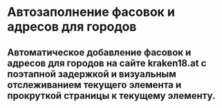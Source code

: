 # Автозаполнение фасовок и адресов для городов
## Автоматическое добавление фасовок и адресов для городов на сайте kraken18.at с поэтапной задержкой и визуальным отслеживанием текущего элемента и прокруткой страницы к текущему элементу.
